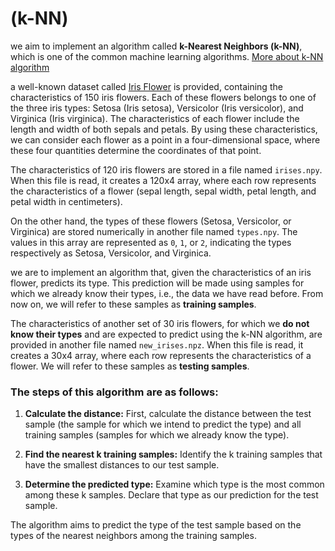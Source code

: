 
# (k-NN)
we aim to implement an algorithm called **k-Nearest Neighbors (k-NN)**, which is one of the common machine learning algorithms.
[More about k-NN algorithm](https://en.wikipedia.org/wiki/K-nearest_neighbors_algorithm)

a well-known dataset called [Iris Flower](https://en.wikipedia.org/wiki/Iris_flower_data_set) is provided, containing the characteristics of 150 iris flowers. Each of these flowers belongs to one of the three iris types: Setosa (Iris setosa), Versicolor (Iris versicolor), and Virginica (Iris virginica). The characteristics of each flower include the length and width of both sepals and petals. By using these characteristics, we can consider each flower as a point in a four-dimensional space, where these four quantities determine the coordinates of that point.

The characteristics of 120 iris flowers are stored in a file named `irises.npy`. When this file is read, it creates a 120x4 array, where each row represents the characteristics of a flower (sepal length, sepal width, petal length, and petal width in centimeters).

On the other hand, the types of these flowers (Setosa, Versicolor, or Virginica) are stored numerically in another file named `types.npy`. The values in this array are represented as `0`, `1`, or `2`, indicating the types respectively as Setosa, Versicolor, and Virginica.

we are to implement an algorithm that, given the characteristics of an iris flower, predicts its type. This prediction will be made using samples for which we already know their types, i.e., the data we have read before. From now on, we will refer to these samples as **training samples**.

The characteristics of another set of 30 iris flowers, for which we **do not know their types** and are expected to predict using the k-NN algorithm, are provided in another file named `new_irises.npz`. When this file is read, it creates a 30x4 array, where each row represents the characteristics of a flower. We will refer to these samples as **testing samples**.

### The steps of this algorithm are as follows:

1. **Calculate the distance:** First, calculate the distance between the test sample (the sample for which we intend to predict the type) and all training samples (samples for which we already know the type).

2. **Find the nearest k training samples:** Identify the k training samples that have the smallest distances to our test sample.

3. **Determine the predicted type:** Examine which type is the most common among these k samples. Declare that type as our prediction for the test sample.

The algorithm aims to predict the type of the test sample based on the types of the nearest neighbors among the training samples.

